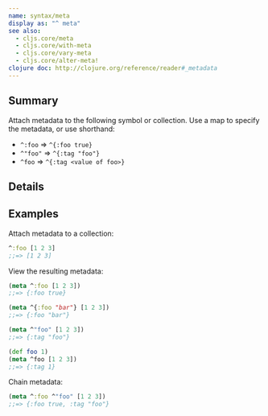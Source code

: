 ```yaml
---
name: syntax/meta
display as: "^ meta"
see also:
  - cljs.core/meta
  - cljs.core/with-meta
  - cljs.core/vary-meta
  - cljs.core/alter-meta!
clojure doc: http://clojure.org/reference/reader#_metadata
---
```


## Summary

Attach metadata to the following symbol or collection.  Use a map to specify
the metadata, or use shorthand:

- `^:foo` => `^{:foo true}`
- `^"foo"` => `^{:tag "foo"}`
- `^foo` => `^{:tag <value of foo>}`

## Details

## Examples

Attach metadata to a collection:

```clj
^:foo [1 2 3]
;;=> [1 2 3]
```

View the resulting metadata:

```clj
(meta ^:foo [1 2 3])
;;=> {:foo true}

(meta ^{:foo "bar"} [1 2 3])
;;=> {:foo "bar"}

(meta ^"foo" [1 2 3])
;;=> {:tag "foo"}

(def foo 1)
(meta ^foo [1 2 3])
;;=> {:tag 1}
```

Chain metadata:

```clj
(meta ^:foo ^"foo" [1 2 3])
;;=> {:foo true, :tag "foo"}
```
